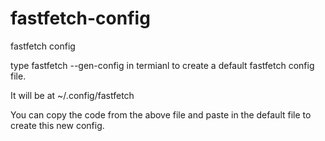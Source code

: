 # fastfetch-config
fastfetch config

type fastfetch --gen-config in termianl to create a default fastfetch config file.

It will be at ~/.config/fastfetch

You can copy the code from the above file and paste in the default file to create this new config.
